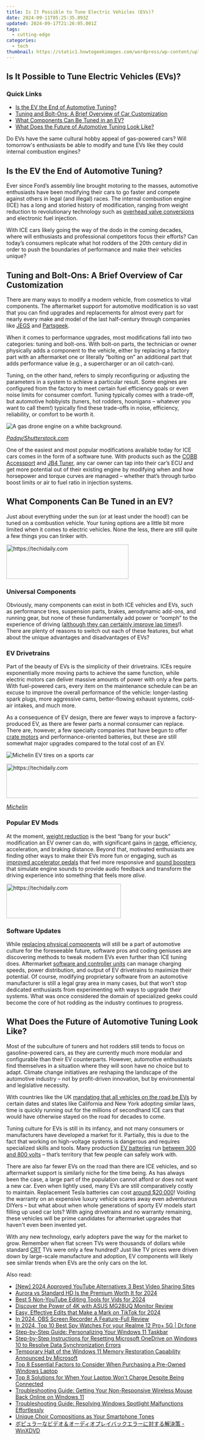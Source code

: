 ```yaml
---
title: Is It Possible to Tune Electric Vehicles (EVs)?
date: 2024-09-11T05:25:35.893Z
updated: 2024-09-17T21:26:05.001Z
tags:
  - cutting-edge
categories:
  - tech
thumbnail: https://static1.howtogeekimages.com/wordpress/wp-content/uploads/2023/08/52766357707_013d55125c_o.jpg
---
```


## Is It Possible to Tune Electric Vehicles (EVs)?

### Quick Links

* [Is the EV the End of Automotive Tuning?](https://extra-information.techidaily.com/the-art-of-crafting-impressive-hdr-images-using-lightroom/)
* [Tuning and Bolt-Ons: A Brief Overview of Car Customization](https://android-location-track.techidaily.com/in-2024-top-4-ways-to-trace-samsung-galaxy-m14-4g-location-drfone-by-drfone-virtual-android/)
* [What Components Can Be Tuned in an EV?](https://android-frp.techidaily.com/about-gionee-frp-bypass-by-drfone-android/)
* [What Does the Future of Automotive Tuning Look Like?](https://easy-unlock-android.techidaily.com/how-to-fix-oem-unlock-missing-on-realme-c67-5g-by-drfone-android/)

 Do EVs have the same cultural hobby appeal of gas-powered cars? Will tomorrow's enthusiasts be able to modify and tune EVs like they could internal combustion engines?

##  Is the EV the End of Automotive Tuning?

 Ever since Ford’s assembly line brought motoring to the masses, automotive enthusiasts have been modifying their cars to go faster and compete against others in legal (and illegal) races. The internal combustion engine (ICE) has a long and storied history of modification, ranging from weight reduction to revolutionary technology such as [overhead valve conversions](https://www.motortrend.com/news/mecum-ardun-ohv-flathead-conversion/) and electronic fuel injection.

 With ICE cars likely going the way of the dodo in the coming decades, where will enthusiasts and professional competitors focus their efforts? Can today’s consumers replicate what hot rodders of the 20th century did in order to push the boundaries of performance and make their vehicles unique?

##  Tuning and Bolt-Ons: A Brief Overview of Car Customization

 There are many ways to modify a modern vehicle, from cosmetics to vital components. The aftermarket support for automotive modification is so vast that you can find upgrades and replacements for almost every part for nearly every make and model of the last half-century through companies like [JEGS](https://www.jegs.com/) and [Partsgeek](https://www.partsgeek.com/).

 When it comes to performance upgrades, most modifications fall into two categories: tuning and bolt-ons. With bolt-on parts, the technician or owner physically adds a component to the vehicle, either by replacing a factory part with an aftermarket one or literally “bolting on” an additional part that adds performance value (e.g., a supercharger or an oil catch-can).

 Tuning, on the other hand, refers to simply reconfiguring or adjusting the parameters in a system to achieve a particular result. Some engines are configured from the factory to meet certain fuel efficiency goals or even noise limits for consumer comfort. Tuning typically comes with a trade-off, but automotive hobbyists (tuners, hot rodders, hoonigans – whatever you want to call them!) typically find these trade-offs in noise, efficiency, reliability, or comfort to be worth it.

![A gas drone engine on a white background.](https://static1.howtogeekimages.com/wordpress/wp-content/uploads/2022/07/rc-helicopter-engine.jpg) 

_[Paday/Shutterstock.com](https://www.shutterstock.com/image-photo/rc-helicopter-engine-on-white-background-232488850)_

 One of the easiest and most popular modifications available today for ICE cars comes in the form of a software tune. With products such as the [COBB Accessport](https://www.cobbtuning.com/products/accessport) and [JB4 Tuner](https://www.urotuning.com/products/burger-motorsports-jb4-tuner-n54?currency=USD&variant=32150233055287&utm%5Fmedium=cpc&utm%5Fsource=google&utm%5Fcampaign=Google%20Shopping&gclid=Cj0KCQjwuZGnBhD1ARIsACxbAVj6VwRJXFlfC0FisJnCQIPwZawPEZbgnLea8SWusR6pfLEV0ZZovlcaAm79EALw%5FwcB), any car owner can tap into their car’s ECU and get more potential out of their existing engine by modifying when and how horsepower and torque curves are managed – whether that’s through turbo boost limits or air to fuel ratio in injection systems.

##  What Components Can Be Tuned in an EV?

 Just about everything under the sun (or at least under the hood!) can be tuned on a combustion vehicle. Your tuning options are a little bit more limited when it comes to electric vehicles. None the less, there are still quite a few things you can tinker with.

<!-- affiliate ads begin -->
<a href="https://aligracehair.sjv.io/c/5597632/2135415/19272" target="_top" id="2135415">
  <img src="//a.impactradius-go.com/display-ad/19272-2135415" border="0" alt="https://techidaily.com" width="320" height="90"/>
</a>
<img height="0" width="0" src="https://aligracehair.sjv.io/i/5597632/2135415/19272" style="position:absolute;visibility:hidden;" border="0" />
<!-- affiliate ads end -->

###  Universal Components

 Obviously, many components can exist in both ICE vehicles and EVs, such as performance tires, suspension parts, brakes, aerodynamic add-ons, and running gear, but none of these fundamentally add power or “oomph” to the experience of driving ([although they can certainly improve lap times](https://www.hotcars.com/mods-turn-car-into-track-weapon/#weight-reduction-and-chassis-stiffening)!). There are plenty of reasons to switch out each of these features, but what about the unique advantages and disadvantages of EVs?

###  EV Drivetrains

 Part of the beauty of EVs is the simplicity of their drivetrains. ICEs require exponentially more moving parts to achieve the same function, while electric motors can deliver massive amounts of power with only a few parts. With fuel-powered cars, every item on the maintenance schedule can be an excuse to improve the overall performance of the vehicle: longer-lasting spark plugs, more aggressive cams, better-flowing exhaust systems, cold-air intakes, and much more.

 As a consequence of EV design, there are fewer ways to improve a factory-produced EV, as there are fewer parts a normal consumer can replace. There are, however, a few specialty companies that have begun to offer [crate motors](https://stealthev.com/product/stealth-drive-motor-gear-reduction/) and performance-oriented batteries, but these are still somewhat major upgrades compared to the total cost of an EV.

![Michelin EV tires on a sports car](https://static1.howtogeekimages.com/wordpress/wp-content/uploads/2022/05/f27acf81.jpg) 

<!-- affiliate ads begin -->
<a href="https://imp.i357552.net/c/5597632/1013424/11832" target="_top" id="1013424">
  <img src="//a.impactradius-go.com/display-ad/11832-1013424" border="0" alt="https://techidaily.com" width="728" height="90"/>
</a>
<img height="0" width="0" src="https://imp.i357552.net/i/5597632/1013424/11832" style="position:absolute;visibility:hidden;" border="0" />
<!-- affiliate ads end -->

_[Michelin](https://www.michelin.com/en/press-releases/the-first-micheln-pilot-sport-family-tire-for-electric-sports-cars/)_

###  Popular EV Mods

 At the moment, [weight reduction](https://www.stanleyengineeredfastening.com/en/News-and-Stories/How-Electric-Vehicle-Light-weighting-is-Changing-the-Automotive-Industry) is the best “bang for your buck” modification an EV owner can do, with significant gains in [range](https://fox-hovers.techidaily.com/2024-approved-quintessential-scripting-spectrum-8-cinematic-classes/), efficiency, acceleration, and braking distance. Beyond that, motivated enthusiasts are finding other ways to make their EVs more fun or engaging, such as [improved accelerator pedals](https://ingenext.ca/products/tesla-model-3-pedal-kit-lhd-base-1044695-00-a) that feel more responsive and [sound boosters](https://www.sound-booster.com/en/sets/electric-vehicle.html) that simulate engine sounds to provide audio feedback and transform the driving experience into something that feels more _alive_.

<!-- affiliate ads begin -->
<a href="https://aligracehair.sjv.io/c/5597632/2012429/19272" target="_top" id="2012429">
  <img src="//a.impactradius-go.com/display-ad/19272-2012429" border="0" alt="https://techidaily.com" width="300" height="90"/>
</a>
<img height="0" width="0" src="https://aligracehair.sjv.io/i/5597632/2012429/19272" style="position:absolute;visibility:hidden;" border="0" />
<!-- affiliate ads end -->

###  Software Updates

 While [replacing physical components](https://screen-recording.techidaily.com/in-2024-budget-desktop-encoder-hacks-and-tips/) will still be a part of automotive culture for the foreseeable future, software pros and coding geniuses are discovering methods to tweak modern EVs even further than ICE tuning does. Aftermarket [software and controller units](https://insideevs.com/news/598043/performance-upgrades-for-electric-cars/) can manage charging speeds, power distribution, and output of EV drivetrains to maximize their potential. Of course, modifying proprietary software from an automotive manufacturer is still a legal gray area in many cases, but that won’t stop dedicated enthusiasts from experimenting with ways to upgrade their systems. What was once considered the domain of specialized geeks could become the core of hot rodding as the industry continues to progress.

##  What Does the Future of Automotive Tuning Look Like?

 Most of the subculture of tuners and hot rodders still tends to focus on gasoline-powered cars, as they are currently much more modular and configurable than their EV counterparts. However, automotive enthusiasts find themselves in a situation where they will soon have no choice but to adapt. Climate change initiatives are reshaping the landscape of the automotive industry – not by profit-driven innovation, but by environmental and legislative necessity.

 With countries like the UK [mandating that all vehicles on the road be EVs](https://wepoweryourcar.com/when-will-all-cars-be-electric-in-the-uk/#:~:text=In%202030%2C%20the%20ban%20on,no%20longer%20be%20for%20sale.) by certain dates and states like California and New York adopting similar laws, time is quickly running out for the millions of secondhand ICE cars that would have otherwise stayed on the road for decades to come.

 Tuning culture for EVs is still in its infancy, and not many consumers or manufacturers have developed a market for it. Partially, this is due to the fact that working on high-voltage systems is dangerous and requires specialized skills and tools. Many production [EV batteries](https://win-howtos.techidaily.com/bluetooth-connection-issues-how-to-restore-your-mouses-functionality-on-windows-pcs/) run [between 300 and 800 volts](https://www.motortrend.com/news/electric-cars-explained-gearheads/#:~:text=Tesla%20Model%20S%20and%20Model,its%20cabling%20to%20the%20battery.) – that’s territory that few people can safely work with.

 There are also far fewer EVs on the road than there are ICE vehicles, and so aftermarket support is similarly niche for the time being. As has always been the case, a large part of the population cannot afford or does not want a new car. Even when lightly used, many EVs are still comparatively costly to maintain. Replacement Tesla batteries can cost [around $20,000](https://some-knowledge.techidaily.com/2024-approved-immediate-fixes-for-iphone-blurry-image-problems/)! Voiding the warranty on an expensive luxury vehicle scares away even adventurous DIYers – but what about when whole generations of sporty EV models start filling up used car lots? With aging drivetrains and no warranty remaining, these vehicles will be prime candidates for aftermarket upgrades that haven't even been invented yet.

 With any new technology, early adopters pave the way for the market to grow. Remember when flat screen TVs were thousands of dollars while standard [CRT](https://screen-sharing-recording.techidaily.com/updated-2024-approved-mastering-video-recording-and-editing-with-adobe-connect/) TVs were only a few hundred? Just like TV prices were driven down by large-scale manufacture and adoption, EV components will likely see similar trends when EVs are the only cars on the lot.

<ins class="adsbygoogle"
     style="display:block"
     data-ad-format="autorelaxed"
     data-ad-client="ca-pub-7571918770474297"
     data-ad-slot="1223367746"></ins>

<ins class="adsbygoogle"
     style="display:block"
     data-ad-client="ca-pub-7571918770474297"
     data-ad-slot="8358498916"
     data-ad-format="auto"
     data-full-width-responsive="true"></ins>

<span class="atpl-alsoreadstyle">Also read:</span>
<div><ul>
<li><a href="https://youtube-webster.techidaily.com/024-approved-youtube-alternatives-3-best-video-sharing-sites/"><u>[New] 2024 Approved YouTube Alternatives 3 Best Video Sharing Sites</u></a></li>
<li><a href="https://extra-lessons.techidaily.com/aurora-vs-standard-hd-is-the-premium-worth-it-for-2024/"><u>Aurora vs Standard HD Is the Premium Worth It for 2024</u></a></li>
<li><a href="https://youtube-zero.techidaily.com/5-non-youtube-editing-tools-for-vids-for-2024/"><u>Best 5 Non-YouTube Editing Tools for Vids for 2024</u></a></li>
<li><a href="https://extra-resources.techidaily.com/discover-the-power-of-4k-with-asus-mg28uq-monitor-review/"><u>Discover the Power of 4K with ASUS MG28UQ Monitor Review</u></a></li>
<li><a href="https://tiktok-videos.techidaily.com/easy-effective-edits-that-make-a-mark-on-tiktok-for-2024/"><u>Easy, Effective Edits that Make a Mark on TikTok for 2024</u></a></li>
<li><a href="https://screen-recording.techidaily.com/in-2024-obs-screen-recorder-a-feature-full-review/"><u>In 2024, OBS Screen Recorder A Feature-Full Review</u></a></li>
<li><a href="https://android-location-track.techidaily.com/in-2024-top-10-best-spy-watches-for-your-realme-12-proplus-5g-drfone-by-drfone-virtual-android/"><u>In 2024, Top 10 Best Spy Watches For your Realme 12 Pro+ 5G | Dr.fone</u></a></li>
<li><a href="https://some-skills.techidaily.com/step-by-step-guide-personalizing-your-windows-11-taskbar/"><u>Step-by-Step Guide: Personalizing Your Windows 11 Taskbar</u></a></li>
<li><a href="https://some-skills.techidaily.com/step-by-step-instructions-for-resetting-microsoft-onedrive-on-windows-10-to-resolve-data-synchronization-errors/"><u>Step-by-Step Instructions for Resetting Microsoft OneDrive on Windows 10 to Resolve Data Synchronization Errors</u></a></li>
<li><a href="https://some-skills.techidaily.com/temporary-halt-of-the-windows-11-memory-restoration-capability-announced-by-microsoft/"><u>Temporary Halt of the Windows 11 Memory Restoration Capability Announced by Microsoft</u></a></li>
<li><a href="https://some-skills.techidaily.com/top-8-essential-factors-to-consider-when-purchasing-a-pre-owned-windows-laptop/"><u>Top 8 Essential Factors to Consider When Purchasing a Pre-Owned Windows Laptop</u></a></li>
<li><a href="https://some-skills.techidaily.com/top-8-solutions-for-when-your-laptop-wont-charge-despite-being-connected/"><u>Top 8 Solutions for When Your Laptop Won't Charge Despite Being Connected</u></a></li>
<li><a href="https://some-skills.techidaily.com/troubleshooting-guide-getting-your-non-responsive-wireless-mouse-back-online-on-windows-11/"><u>Troubleshooting Guide: Getting Your Non-Responsive Wireless Mouse Back Online on Windows 11</u></a></li>
<li><a href="https://some-skills.techidaily.com/troubleshooting-guide-resolving-windows-spotlight-malfunctions-effortlessly/"><u>Troubleshooting Guide: Resolving Windows Spotlight Malfunctions Effortlessly</u></a></li>
<li><a href="https://extra-resources.techidaily.com/unique-choir-compositions-as-your-smartphone-tones/"><u>Unique Choir Compositions as Your Smartphone Tones</u></a></li>
<li><a href="https://tech-revival.techidaily.com/1725289208653-winxdvd/"><u>ポピュラーなビデオ＆オーディオプレイバックエラーに対する解決策 - WinXDVD</u></a></li>
</ul></div>

